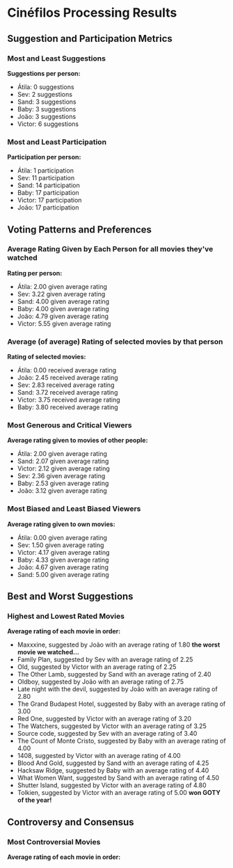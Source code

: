 # Cinéfilos Processing Results

## Suggestion and Participation Metrics

### Most and Least Suggestions

**Suggestions per person:**
- Átila: 0 suggestions
- Sev: 2 suggestions
- Sand: 3 suggestions
- Baby: 3 suggestions
- João: 3 suggestions
- Victor: 6 suggestions

### Most and Least Participation

**Participation per person:**
- Átila: 1 participation
- Sev: 11 participation
- Sand: 14 participation
- Baby: 17 participation
- Victor: 17 participation
- João: 17 participation

## Voting Patterns and Preferences

### Average Rating Given by Each Person for all movies they've watched

**Rating per person:**
- Átila: 2.00 given average rating
- Sev: 3.22 given average rating
- Sand: 4.00 given average rating
- Baby: 4.00 given average rating
- João: 4.79 given average rating
- Victor: 5.55 given average rating

### Average (of average) Rating of selected movies by that person

**Rating of selected movies:**
- Átila: 0.00 received average rating
- João: 2.45 received average rating
- Sev: 2.83 received average rating
- Sand: 3.72 received average rating
- Victor: 3.75 received average rating
- Baby: 3.80 received average rating

### Most Generous and Critical Viewers

**Average rating given to movies of other people:**
- Átila: 2.00 given average rating
- Sand: 2.07 given average rating
- Victor: 2.12 given average rating
- Sev: 2.36 given average rating
- Baby: 2.53 given average rating
- João: 3.12 given average rating

### Most Biased and Least Biased Viewers

**Average rating given to own movies:**
- Átila: 0.00 given average rating
- Sev: 1.50 given average rating
- Victor: 4.17 given average rating
- Baby: 4.33 given average rating
- João: 4.67 given average rating
- Sand: 5.00 given average rating

## Best and Worst Suggestions

### Highest and Lowest Rated Movies

**Average rating of each movie in order:**
- Maxxxine, suggested by João with an average rating of 1.80 **the worst movie we watched...**
- Family Plan, suggested by Sev with an average rating of 2.25
- Old, suggested by Victor with an average rating of 2.25
- The Other Lamb, suggested by Sand with an average rating of 2.40
- Oldboy, suggested by João with an average rating of 2.75
- Late night with the devil, suggested by João with an average rating of 2.80
- The Grand Budapest Hotel, suggested by Baby with an average rating of 3.00
- Red One, suggested by Victor with an average rating of 3.20
- The Watchers, suggested by Victor with an average rating of 3.25
- Source code, suggested by Sev with an average rating of 3.40
- The Count of Monte Cristo, suggested by Baby with an average rating of 4.00
- 1408, suggested by Victor with an average rating of 4.00
- Blood And Gold, suggested by Sand with an average rating of 4.25
- Hacksaw Ridge, suggested by Baby with an average rating of 4.40
- What Women Want, suggested by Sand with an average rating of 4.50
- Shutter Island, suggested by Victor with an average rating of 4.80
- Tolkien, suggested by Victor with an average rating of 5.00 **won GOTY of the year!**

## Controversy and Consensus

### Most Controversial Movies

**Average rating of each movie in order:**
